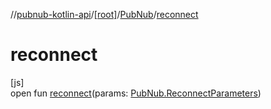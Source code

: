 //[pubnub-kotlin-api](../../../index.md)/[[root]](../index.md)/[PubNub](index.md)/[reconnect](reconnect.md)

# reconnect

[js]\
open fun [reconnect](reconnect.md)(params: [PubNub.ReconnectParameters](-reconnect-parameters/index.md))
